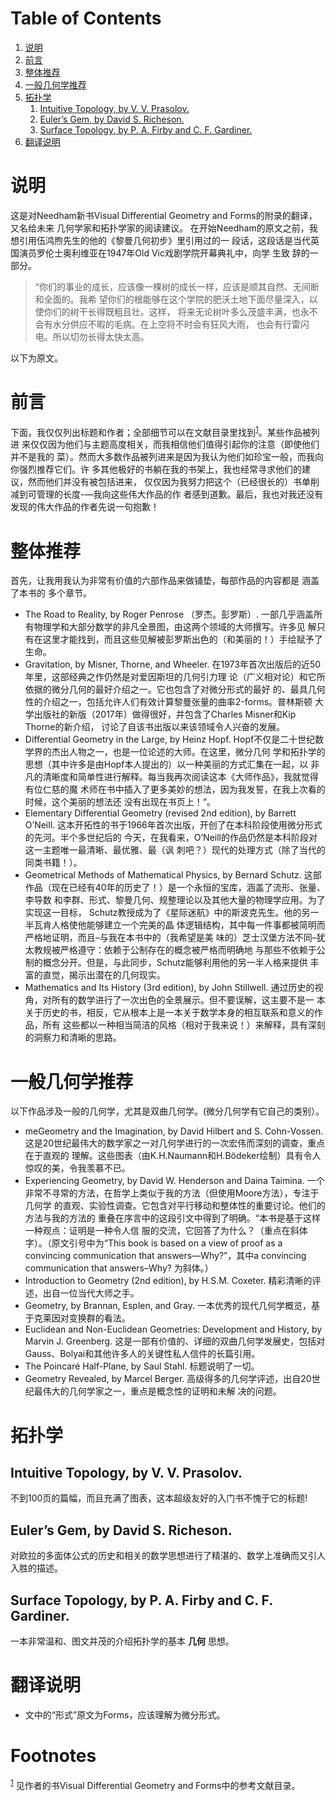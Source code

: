
# Table of Contents

1.  [说明](#orgedaa23f)
2.  [前言](#org034d458)
3.  [整体推荐](#orgf9a7319)
4.  [一般几何学推荐](#orgbb4c05d)
5.  [拓扑学](#orgda3f8cf)
    1.  [Intuitive Topology, by V. V. Prasolov.](#orga8be5cb)
    2.  [Euler’s Gem, by David S. Richeson.](#org82d9737)
    3.  [Surface Topology, by P. A. Firby and C. F. Gardiner.](#orgbc5ca51)
6.  [翻译说明](#orgfbf665e)



<a id="orgedaa23f"></a>

# 说明

这是对Needham新书Visual Differential Geometry and Forms的附录的翻译，又名给未来
几何学家和拓扑学家的阅读建议。
在开始Needham的原文之前，我想引用伍鸿煦先生的他的《黎曼几何初步》里引用过的一
段话，这段话是当代英国演员罗伦士奥利维亚在1947年Old Vic戏剧学院开幕典礼中，向学
生致 辞的一部分。

> “你们的事业的成长，应该像一棵树的成长一样，应该是顺其自然、无间断和全面的。我希
> 望你们的根能够在这个学院的肥沃土地下面尽量深入，以使你们的树干长得既粗且壮。这样，
> 将来无论树叶多么茂盛丰满，也永不会有水分供应不暇的毛病。在上空将不时会有狂风大雨，
> 也会有行雷闪电。所以切勿长得太快太高。

以下为原文。


<a id="org034d458"></a>

# 前言

下面，我仅仅列出标题和作者；全部细节可以在文献目录里找到<sup><a id="fnr.1" class="footref" href="#fn.1" role="doc-backlink">1</a></sup>。某些作品被列进
来仅仅因为他们与主题高度相关，而我相信他们值得引起你的注意（即使他们并不是我的
菜）。然而大多数作品被列进来是因为我认为他们如珍宝一般，而我向你强烈推荐它们。许
多其他极好的书躺在我的书架上，我也经常寻求他们的建议，然而他们并没有被包括进来，
仅仅因为我努力把这个（已经很长的）书单削减到可管理的长度-&#x2014;我向这些伟大作品的作
者感到道歉。最后，我也对我还没有发现的伟大作品的作者先说一句抱歉！


<a id="orgf9a7319"></a>

# 整体推荐

首先，让我用我认为非常有价值的六部作品来做铺垫，每部作品的内容都是 涵盖了本书的
多个章节。

-   The Road to Reality, by Roger Penrose （罗杰。彭罗斯）.
    一部几乎涵盖所有物理学和大部分数学的非凡全景图，由这两个领域的大师撰写。许多见
    解只有在这里才能找到，而且这些见解被彭罗斯出色的（和美丽的！）手绘赋予了生命。
-   Gravitation, by Misner, Thorne, and Wheeler.
    在1973年首次出版后的近50年里，这部经典之作仍然是对爱因斯坦的几何引力理
    论（广义相对论）和它所依据的微分几何的最好介绍之一。它也包含了对微分形式的最好
    的、最具几何性的介绍之一，包括允许人们有效计算黎曼张量的曲率2-forms。普林斯顿
    大学出版社的新版（2017年）做得很好，并包含了Charles Misner和Kip Thorne的新介绍，
    讨论了自该书出版以来该领域令人兴奋的发展。
-   Differential Geometry in the Large, by Heinz Hopf.
    Hopf不仅是二十世纪数学界的杰出人物之一，也是一位论述的大师。在这里，微分几何
    学和拓扑学的思想（其中许多是由Hopf本人提出的）以一种美丽的方式汇集在一起，以
    非凡的清晰度和简单性进行解释。每当我再次阅读这本《大师作品》，我就觉得有位仁慈的魔
    术师在书中插入了更多美妙的想法，因为我发誓，在我上次看的时候，这个美丽的想法还
    没有出现在书页上！&ldquo;。
-   Elementary Differential Geometry (revised 2nd edition), by Barrett O’Neill.
    这本开拓性的书于1966年首次出版，开创了在本科阶段使用微分形式的先河。半个多世纪后的
    今天，在我看来，O&rsquo;Neill的作品仍然是本科阶段对这一主题唯一最清晰、最优雅、最（讽
    刺吧？）现代的处理方式（除了当代的同类书籍！）。
-   Geometrical Methods of Mathematical Physics, by Bernard Schutz.
    这部作品（现在已经有40年的历史了！）是一个永恒的宝库，涵盖了流形、张量、李导数
    和李群、形式、黎曼几何、规整理论以及其他大量的物理学应用。为了实现这一目标，
    Schutz教授成为了《星际迷航》中的斯波克先生。他的另一半瓦肯人格使他能够建立一个完美的晶
    体逻辑结构，其中每一件事都被简明而严格地证明，而且&#x2013;与我在本书中的（我希望是美
    味的）芝士汉堡方法不同&#x2013;犹太教规被严格遵守：依赖于公制存在的概念被严格而明确地
    与那些不依赖于公制的概念分开。但是，与此同步，Schutz能够利用他的另一半人格来提供
    丰富的直觉，揭示出潜在的几何现实。
-   Mathematics and Its History (3rd edition), by John Stillwell.
    通过历史的视角，对所有的数学进行了一次出色的全景展示。但不要误解，这主要不是一
    本关于历史的书，相反，它从根本上是一本关于数学本身的相互联系和意义的作品，所有
    这些都以一种相当简洁的风格（相对于我来说！）来解释，具有深刻的洞察力和清晰的思路。


<a id="orgbb4c05d"></a>

# 一般几何学推荐

以下作品涉及一般的几何学，尤其是双曲几何学。(微分几何学有它自己的类别）。

-   meGeometry and the Imagination, by David Hilbert and S. Cohn-Vossen.
    这是20世纪最伟大的数学家之一对几何学进行的一次宏伟而深刻的调查，重点在于直观的
    理解。这些图表（由K.H.Naumann和H.Bödeker绘制）具有令人惊叹的美，令我羡慕不已。
-   Experiencing Geometry, by David W. Henderson and Daina Taimina.
    一个非常不寻常的方法，在哲学上类似于我的方法（但使用Moore方法），专注于几何学
    的直观、实验性调查。它包含对平行移动和整体性的重要讨论。他们的方法与我的方法的
    重叠在序言中的这段引文中得到了明确。&ldquo;本书是基于这样一种观点：证明是一种令人信
    服的交流，它回答了为什么？（重点在斜体字）。（原文引号中为“This book is based on
    a view of proof as a convincing communication that answers—Why?”，其中a
    convincing communication that answers&#x2013;Why? 为斜体。）
-   Introduction to Geometry (2nd edition), by H.S.M. Coxeter.
    精彩清晰的评述，出自一位当代大师之手。
-   Geometry, by Brannan, Esplen, and Gray.
    一本优秀的现代几何学概览，基于克莱因对变换群的看法。
-   Euclidean and Non-Euclidean Geometries: Development and History, by Marvin J. Greenberg.
    这是一部有价值的、详细的双曲几何学发展史，包括对Gauss、Bolyai和其他许多人的关键性私人信件的长篇引用。
-   The Poincaré Half-Plane, by Saul Stahl.
    标题说明了一切。
-   Geometry Revealed, by Marcel Berger.
    高级得多的几何学评述，出自20世纪最伟大的几何学家之一，重点是概念性的证明和未解
    决的问题。


<a id="orgda3f8cf"></a>

# 拓扑学


<a id="orga8be5cb"></a>

## Intuitive Topology, by V. V. Prasolov.

不到100页的篇幅，而且充满了图表，这本超级友好的入门书不愧于它的标题!


<a id="org82d9737"></a>

## Euler’s Gem, by David S. Richeson.

对欧拉的多面体公式的历史和相关的数学思想进行了精湛的、数学上准确而又引人入胜的描述。


<a id="orgbc5ca51"></a>

## Surface Topology, by P. A. Firby and C. F. Gardiner.

一本非常温和、图文并茂的介绍拓扑学的基本 **几何** 思想。


<a id="orgfbf665e"></a>

# 翻译说明

-   文中的“形式”原文为Forms，应该理解为微分形式。


# Footnotes

<sup><a id="fn.1" href="#fnr.1">1</a></sup> 见作者的书Visual Differential Geometry and Forms中的参考文献目录。
